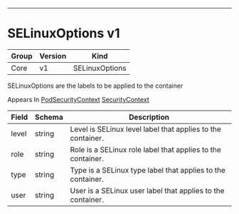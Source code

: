 

-----------
# SELinuxOptions v1



Group        | Version     | Kind
------------ | ---------- | -----------
Core | v1 | SELinuxOptions







SELinuxOptions are the labels to be applied to the container

<aside class="notice">
Appears In <a href="#podsecuritycontext-v1">PodSecurityContext</a> <a href="#securitycontext-v1">SecurityContext</a> </aside>

Field        | Schema     | Description
------------ | ---------- | -----------
level | string | Level is SELinux level label that applies to the container.
role | string | Role is a SELinux role label that applies to the container.
type | string | Type is a SELinux type label that applies to the container.
user | string | User is a SELinux user label that applies to the container.






